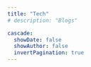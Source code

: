 ```yaml
---
title: "Tech"
# description: "Blogs"

cascade:
  showDate: false
  showAuthor: false
  invertPagination: true
---
```

